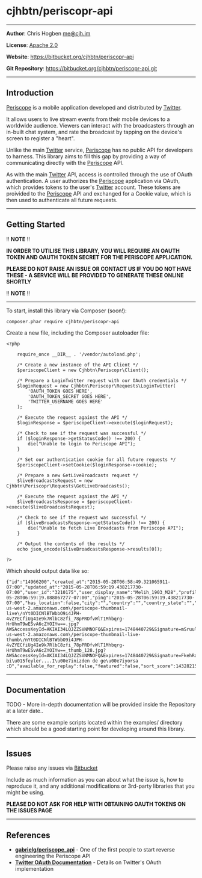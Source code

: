 cjhbtn/periscopr-api
=================

----------

**Author**: Chris Hogben <me@cjh.im>

**License**: [Apache 2.0](http://www.apache.org/licenses/LICENSE-2.0)

**Website**: https://bitbucket.org/cjhbtn/periscopr-api

**Git Repository**: https://bitbucket.org/cjhbtn/periscopr-api.git

----------

## Introduction ##

[Periscope](https://periscope.tv) is a mobile application developed and distributed by [Twitter](https://twitter.com).

It allows users to live stream events from their mobile devices to a worldwide audience. Viewers can interact with the
broadcasters through an in-built chat system, and rate the broadcast by tapping on the device's screen to register a "heart".

Unlike the main [Twitter](https://twitter.com) service, [Periscope](https://periscope.tv) has no public API for developers
to harness. This library aims to fill this gap by providing a way of communicating directly with the [Periscope](https://periscope.tv)
API.

As with the main [Twitter](https://twitter.com) API, access is controlled through the use of OAuth authentication. A user authorizes
the [Periscope](https://periscope.tv) application via OAuth, which provides tokens to the user's [Twitter](https://twitter.com) account.
These tokens are proivided to the [Periscope](https://periscope.tv) API and exchanged for a Cookie value, which is then used to authenticate
all future requests.


----------

## Getting Started ##

!! **NOTE** !!

**IN ORDER TO UTILISE THIS LIBRARY, YOU WILL REQUIRE AN OAUTH TOKEN AND OAUTH TOKEN SECRET FOR THE PERISCOPE APPLICATION.**

**PLEASE DO NOT RAISE AN ISSUE OR CONTACT US IF YOU DO NOT HAVE THESE - A SERVICE WILL BE PROVIDED TO GENERATE THESE ONLINE SHORTLY**

!! **NOTE** !!

----------

To start, install this library via Composer (soon!):

    composer.phar require cjhbtn/periscopr-api

Create a new file, including the Composer autoloader file:

    <?php
	    
        require_once __DIR__ . '/vendor/autoload.php';
    
        /* Create a new instance of the API Client */
        $periscopeClient = new Cjhbtn\Periscopr\Client();
    
        /* Prepare a LoginTwitter request with our OAuth credentials */
        $loginRequest = new Cjhbtn\Periscopr\Requests\LoginTwitter(
            'OAUTH_TOKEN GOES HERE',
            'OAUTH_TOKEN_SECRET GOES HERE',
            'TWITTER_USERNAME GOES HERE'
        );
    
        /* Execute the request against the API */
        $loginResponse = $periscopeClient->execute($loginRequest);
    
        /* Check to see if the request was successful */
        if ($loginResponse->getStatusCode() !== 200) {
            die("Unable to login to Periscope API");
        }
    
        /* Set our authentication cookie for all future requests */
        $periscopeClient->setCookie($loginResponse->cookie);
    
        /* Prepare a new GetLiveBroadcasts request */
        $liveBroadcastsRequest = new Cjhbtn\Periscopr\Requests\GetLiveBroadcasts();
    
        /* Execute the request against the API */
        $liveBroadcastsResponse = $periscopeClient->execute($liveBroadcastsRequest);
    
        /* Check to see if the request was successful */
        if ($liveBroadcastsResponse->getStatusCode() !== 200) {
            die("Unable to fetch Live Broadcasts from Periscope API");
        }
    
        /* Output the contents of the results */
        echo json_encode($liveBroadcastsResponse->results[0]);
		
	?>

Which should output data like so:

    {"id":"14966200","created_at":"2015-05-28T06:58:49.321065911-07:00","updated_at":"2015-05-28T06:59:19.438217730-07:00","user_id":"3210175","user_display_name":"Melih_1903_M28","profile_image_url":"http:\/\/pbs.twimg.com\/profile_images\/603844955879137280\/PqDWz5qk_reasonably_small.jpg","state":"RUNNING","is_locked":false,"friend_chat":false,"start":"2015-05-28T06:59:19.088067277-07:00","ping":"2015-05-28T06:59:19.438217730-07:00","has_location":false,"city":"","country":"","country_state":"","iso_code":"DE","ip_lat":0,"ip_lng":0,"width":320,"height":568,"image_url":"https:\/\/s3-us-west-2.amazonaws.com\/periscope-thumbnail-live\/nYt0DICNlBTWbbO9i4JPH-4vZYECfiUg4Ie9k7RlbC8zfi_78pPRDfvWlT1Mhbqrg-HrUhmT9wESvA6cZYOIYw==.jpg?AWSAccessKeyId=AKIAI34LQJZZSVNMNOFQ&Expires=1748440729&Signature=mSruul3wJPUghUfSUqExfmPBb6s%3D","image_url_small":"https:\/\/s3-us-west-2.amazonaws.com\/periscope-thumbnail-live-thumb\/nYt0DICNlBTWbbO9i4JPH-4vZYECfiUg4Ie9k7RlbC8zfi_78pPRDfvWlT1Mhbqrg-HrUhmT9wESvA6cZYOIYw==_thumb_128.jpg?AWSAccessKeyId=AKIAI34LQJZZSVNMNOFQ&Expires=1748440729&Signature=FkehRaNxi9r%2BbosgU7kNfDS5GRM%3D","status":"Yaz\u0131n bi\u015feyler....I\u00e7inizden de ge\u00e7iyorsa :D","available_for_replay":false,"featured":false,"sort_score":1432821559,"is_trusted":false,"class_name":"Broadcast"}

----------

## Documentation ##

TODO - More in-depth documentation will be provided inside the Repository at a later date..

There are some example scripts located within the examples/ directory which should be a good starting point for developing around this library.

----------

## Issues ##

Please raise any issues via [Bitbucket](https://bitbucket.org/cjhbtn/periscopr-api/issues)

Include as much information as you can about what the issue is, how to reproduce it, and any additional modifications or 3rd-party libraries that you might be using.

**PLEASE DO NOT ASK FOR HELP WITH OBTAINING OAUTH TOKENS ON THE ISSUES PAGE**

----------

## References ##

 - **[gabrielg/periscope_api](https://github.com/gabrielg/periscope_api)** - One of the first people to start reverse engineering the Periscope API
 - **[Twitter OAuth Documentation](https://dev.twitter.com/oauth/overview/introduction)** - Details on Twitter's OAuth implementation